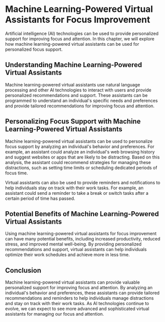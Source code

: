 Machine Learning-Powered Virtual Assistants for Focus Improvement
========================================================================================================================================

Artificial intelligence (AI) technologies can be used to provide personalized support for improving focus and attention. In this chapter, we will explore how machine learning-powered virtual assistants can be used for personalized focus support.

Understanding Machine Learning-Powered Virtual Assistants
---------------------------------------------------------

Machine learning-powered virtual assistants use natural language processing and other AI technologies to interact with users and provide personalized recommendations and support. These assistants can be programmed to understand an individual's specific needs and preferences and provide tailored recommendations for improving focus and attention.

Personalizing Focus Support with Machine Learning-Powered Virtual Assistants
----------------------------------------------------------------------------

Machine learning-powered virtual assistants can be used to personalize focus support by analyzing an individual's behavior and preferences. For example, an assistant could analyze an individual's web browsing history and suggest websites or apps that are likely to be distracting. Based on this analysis, the assistant could recommend strategies for managing these distractions, such as setting time limits or scheduling dedicated periods of focus time.

Virtual assistants can also be used to provide reminders and notifications to help individuals stay on track with their work tasks. For example, an assistant could send a reminder to take a break or switch tasks after a certain period of time has passed.

Potential Benefits of Machine Learning-Powered Virtual Assistants
-----------------------------------------------------------------

Using machine learning-powered virtual assistants for focus improvement can have many potential benefits, including increased productivity, reduced stress, and improved mental well-being. By providing personalized recommendations and support, virtual assistants can help individuals optimize their work schedules and achieve more in less time.

Conclusion
----------

Machine learning-powered virtual assistants can provide valuable personalized support for improving focus and attention. By analyzing an individual's behavior and preferences, these assistants can provide tailored recommendations and reminders to help individuals manage distractions and stay on track with their work tasks. As AI technologies continue to evolve, we can expect to see more advanced and sophisticated virtual assistants for managing our focus and attention.
